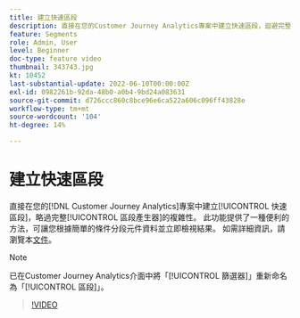 ```yaml
---
title: 建立快速區段
description: 直接在您的Customer Journey Analytics專案中建立快速區段，迴避完整區段產生器的複雜性。 此功能提供了一種便利的方法，可讓您根據簡單的條件分段元件資料並立即檢視結果。
feature: Segments
role: Admin, User
level: Beginner
doc-type: feature video
thumbnail: 343743.jpg
kt: 10452
last-substantial-update: 2022-06-10T00:00:00Z
exl-id: 0982261b-92da-48b0-a0b4-9bd24a083631
source-git-commit: d726ccc860c8bce96e6ca522a606c096ff43828e
workflow-type: tm+mt
source-wordcount: '104'
ht-degree: 14%

---
```


# 建立快速區段

直接在您的[!DNL Customer Journey Analytics]專案中建立[!UICONTROL 快速區段]，略過完整[!UICONTROL 區段產生器]的複雜性。 此功能提供了一種便利的方法，可讓您根據簡單的條件分段元件資料並立即檢視結果。 如需詳細資訊，請瀏覽本[文件](https://experienceleague.adobe.com/zh-hant/docs/analytics-platform/using/cja-components/cja-segments/quick-filters)。

>[!NOTE]
>
> 已在Customer Journey Analytics介面中將「[!UICONTROL 篩選器]」重新命名為「[!UICONTROL 區段]」。

>[!VIDEO](https://video.tv.adobe.com/v/343743/?quality=12&learn=on)
